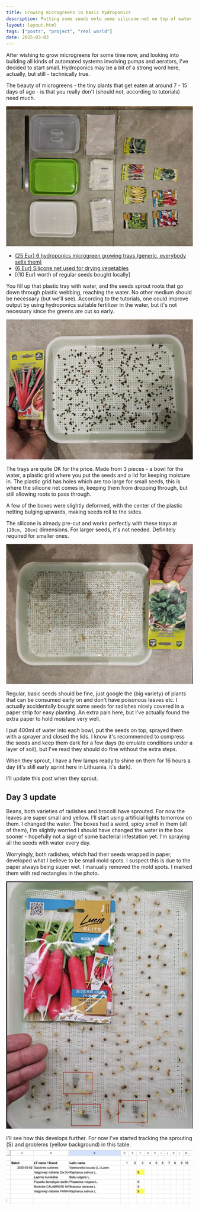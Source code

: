 ```yaml
---
title: Growing microgreens in basic hydroponics
description: Putting some seeds onto some silicone net on top of water filled boxes.
layout: layout.html
tags: ["posts", "project", "real world"]
date: 2025-03-03
---
```


After wishing to grow microgreens for some time now, and looking into building all kinds of automated systems involving pumps and aerators, I've decided to start small. Hydroponics may be a bit of a strong word here, actually, but still - technically true. 

The beauty of microgreens - the tiny plants that get eaten at around 7 - 15 days of age - is that you really don't (should not, according to tutorials) need much.

![Microgreens](./images/microgreen_growing_boxes.jpg "Growing microgreens")

- [(25 Eur) 6 hydroponics microgreen growing trays (generic, everybody sells them)](https://www.amazon.de/-/en/dp/B09NQZH19H)
- [(6 Eur) Silicone net used for drying vegetables](https://www.amazon.de/dp/B0DHKY6TX3)
- [(10 Eur) worth of regular seeds bought locally]

You fill up that plastic tray with water, and the seeds sprout roots that go down through plastic webbing, reaching the water. No other medium should be necessary (but we'll see). According to the tutorials, one could improve output by using hydroponics suitable fertilizer in the water, but it's not necessary since the greens are cut so early.

![Microgreens](./images/microgreen_seeds_1.jpg "Larger seeds")

The trays are quite OK for the price. Made from 3 pieces - a bowl for the water, a plastic grid where you put the seeds and a lid for keeping moisture in. The plastic grid has holes which are too large for small seeds, this is where the silicone net comes in, keeping them from dropping through, but still allowing roots to pass through.

A few of the boxes were slightly deformed, with the center of the plastic netting bulging upwards, making seeds roll to the sides.

The silicone is already pre-cut and works perfectly with these trays at `[20cm, 28cm]` dimensions. For larger seeds, it's not needed. Definitely required for smaller ones.

![Small seeds in microgreen hydro box](./images/microgreen_seeds_3.jpg "Smaller seeds")

Regular, basic seeds should be fine, just google the (big variety) of plants that can be consumed early on and don't have poisonous leaves etc. I actually accidentally bought some seeds for radishes nicely covered in a paper strip for easy planting. An extra pain here, but I've actually found the extra paper to hold moisture very well. 

I put 400ml of water into each bowl, put the seeds on top, sprayed them with a sprayer and closed the lids. I know it's recommended to compress the seeds and keep them dark for a few days (to emulate conditions under a layer of soil), but I've read they should do fine without the extra steps. 

When they sprout, I have a few lamps ready to shine on them for 16 hours a day (it's still early sprint here in Lithuania, it's dark). 

I'll update this post when they sprout. 

## Day 3 update

Beans, both varieties of radishes and brocolli have sprouted. For now the leaves are super small and yellow. I'll start using artificial lights tomorrow on them. I changed the water. The boxes had a weird, spicy smell in them (all of them), I'm slightly worried I should have changed the water in the box sooner - hopefully not a sign of some bacterial infestation yet. I'm spraying all the seeds with water every day. 

Worryingly, both radishes, which had their seeds wrapped in paper, developed what I believe to be small mold spots. I suspect this is due to the paper always being super wet. I manually removed the mold spots. I marked them with red rectangles in the photo. 

![Sprouted microgreens with signs of mold](./images/sprout_and_mold_microgreens.jpg "Sprouted microgreens with signs of mold")

I'll see how this develops further. For now I've started tracking the sprouting (S) and problems (yellow background) in this table.
![Microgreens sprout tracking table](./images/microgreen_table.jpg "Tracking sprouting and issues in a sheet")
